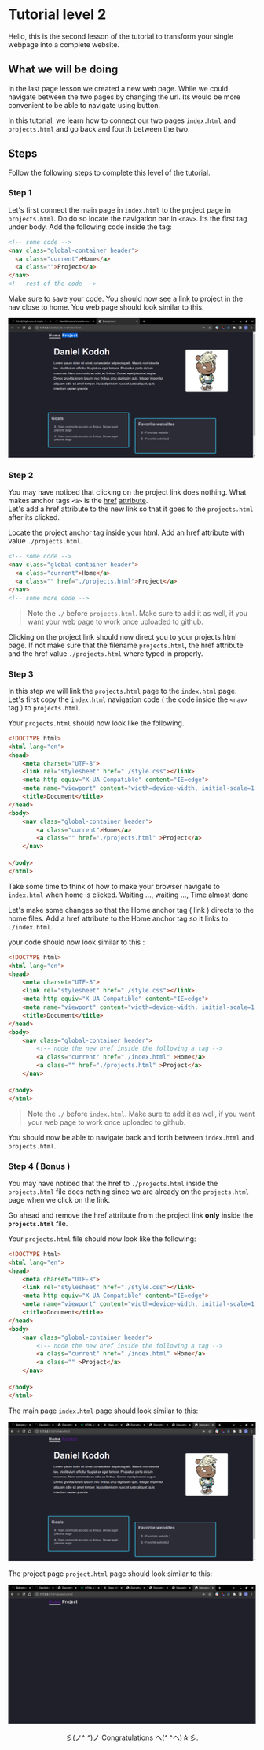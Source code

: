 # Tutorial level 2

Hello, this is the second lesson of the tutorial to transform your single webpage into a complete website.

## What we will be doing

In the last page lesson we created a new web page. While we could navigate between the two pages by changing the url. Its would be more convenient to be able to navigate using button.

In this tutorial, we learn how to connect our two pages `index.html` and `projects.html` and go back and fourth between the two.

## Steps

Follow the following steps to complete this level of the tutorial.

### Step 1

Let's first connect the main page in `index.html` to the project page in `projects.html`. Do do so locate the navigation bar in `<nav>`. Its the first tag under body. Add the following code inside the tag:

```html
<!-- some code -->
<nav class="global-container header">
  <a class="current">Home</a>
  <a class="">Project</a>
</nav>
<!-- rest of the code -->
```

Make sure to save your code. You should now see a link to project in the nav close to home. You web page should look similar to this.

![page with project link added](material/page-with-project-added.png)

### Step 2

You may have noticed that clicking on the project link does nothing. What makes anchor tags `<a>` is the [href](https://www.w3schools.com/tags/att_a_href.asp) [attribute](https://www.w3schools.com/html/html_attributes.asp).  
Let's add a href attribute to the new link so that it goes to the `projects.html` after its clicked.

Locate the project anchor tag inside your html. Add an href attribute with value `./projects.html`.

```html
<!-- some code -->
<nav class="global-container header">
  <a class="current">Home</a>
  <a class="" href="./projects.html">Project</a>
</nav>
<!-- some more code -->
```

> Note the `./` before `projects.html`. Make sure to add it as well, if you want your web page to work once uploaded to github.

Clicking on the project link should now direct you to your projects.html page. If not make sure that the filename `projects.html`, the href attribute and the href value `./projects.html` where typed in properly.

### Step 3

In this step we will link the `projects.html` page to the `index.html` page.  
Let's first copy the `index.html` navigation code ( the code inside the `<nav>` tag ) to `projects.html`.

Your `projects.html` should now look like the following.

```html
<!DOCTYPE html>
<html lang="en">
<head>
    <meta charset="UTF-8">
    <link rel="stylesheet" href="./style.css"></link>
    <meta http-equiv="X-UA-Compatible" content="IE=edge">
    <meta name="viewport" content="width=device-width, initial-scale=1.0">
    <title>Document</title>
</head>
<body>
    <nav class="global-container header">
        <a class="current">Home</a>
        <a class="" href="./projects.html" >Project</a>
    </nav>

</body>
</html>
```

Take some time to think of how to make your browser navigate to `index.html` when home is clicked.
Waiting ..., waiting ..., Time almost done

Let's make some changes so that the Home anchor tag ( link ) directs to the home files.
Add a href attribute to the Home anchor tag so it links to `./index.html`.

your code should now look similar to this :

```html
<!DOCTYPE html>
<html lang="en">
<head>
    <meta charset="UTF-8">
    <link rel="stylesheet" href="./style.css"></link>
    <meta http-equiv="X-UA-Compatible" content="IE=edge">
    <meta name="viewport" content="width=device-width, initial-scale=1.0">
    <title>Document</title>
</head>
<body>
    <nav class="global-container header">
        <!-- node the new href inside the following a tag -->
        <a class="current" href="./index.html" >Home</a>
        <a class="" href="./projects.html" >Project</a>
    </nav>

</body>
</html>
```

> Note the `./` before `index.html`. Make sure to add it as well, if you want your web page to work once uploaded to github.

You should now be able to navigate back and forth between `index.html` and `projects.html`.

### Step 4 ( Bonus )

You may have noticed that the href to `./projects.html` inside the `projects.html` file does nothing since we are already on the `projects.html` page when we click on the link.

Go ahead and remove the href attribute from the project link **only** inside the **`projects.html`** file.

Your `projects.html` file should now look like the following: 

```html
<!DOCTYPE html>
<html lang="en">
<head>
    <meta charset="UTF-8">
    <link rel="stylesheet" href="./style.css"></link>
    <meta http-equiv="X-UA-Compatible" content="IE=edge">
    <meta name="viewport" content="width=device-width, initial-scale=1.0">
    <title>Document</title>
</head>
<body>
    <nav class="global-container header">
        <!-- node the new href inside the following a tag -->
        <a class="current" href="./index.html" >Home</a>
        <a class="" >Project</a>
    </nav>

</body>
</html>
```

The main page `index.html` page should look similar to this:  

![index page screenshot](material/lesson-end-screen-shot-index-page.png)

The project page `project.html` page should look similar to this:  

![project page screenshot](material/lesson-end-screen-shot-project-page.png)

<p align="center"> 彡(ノ^ ^)ノ Congratulations ヘ(^ ^ヘ)☆彡.</p>
